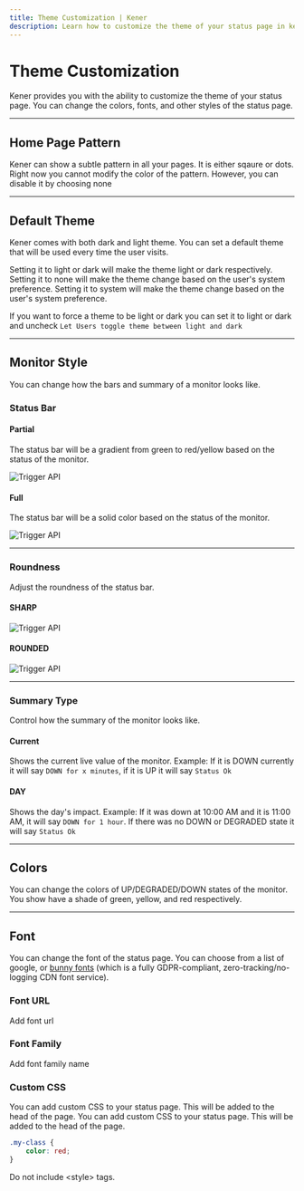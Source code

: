 ```yaml
---
title: Theme Customization | Kener
description: Learn how to customize the theme of your status page in kener.
---
```


# Theme Customization

Kener provides you with the ability to customize the theme of your status page. You can change the colors, fonts, and other styles of the status page.

---

## Home Page Pattern

Kener can show a subtle pattern in all your pages. It is either sqaure or dots. Right now you cannot modify the color of the pattern. However, you can disable it by choosing none

---

## Default Theme

Kener comes with both dark and light theme. You can set a default theme that will be used every time the user visits.

Setting it to light or dark will make the theme light or dark respectively. Setting it to none will make the theme change based on the user's system preference. Setting it to system will make the theme change based on the user's system preference.

If you want to force a theme to be light or dark you can set it to light or dark and uncheck `Let Users toggle theme between light and dark`

---

## Monitor Style

You can change how the bars and summary of a monitor looks like.

### Status Bar

#### Partial

The status bar will be a gradient from green to red/yellow based on the status of the monitor.

![Trigger API](/x1.png)

#### Full

The status bar will be a solid color based on the status of the monitor.

![Trigger API](/x2.png)

---

### Roundness

Adjust the roundness of the status bar.

#### SHARP

![Trigger API](/x4.png)

#### ROUNDED

![Trigger API](/x3.png)

---

### Summary Type

Control how the summary of the monitor looks like.

#### Current

Shows the current live value of the monitor. Example: If it is DOWN currently it will say `DOWN for x minutes`, if it is UP it will say `Status Ok`

#### DAY

Shows the day's impact. Example: If it was down at 10:00 AM and it is 11:00 AM, it will say `DOWN for 1 hour`. If there was no DOWN or DEGRADED state it will say `Status Ok`

---

## Colors

You can change the colors of UP/DEGRADED/DOWN states of the monitor. You show have a shade of green, yellow, and red respectively.

---

## Font

You can change the font of the status page. You can choose from a list of google, or [bunny fonts](https://fonts.bunny.net/) (which is a fully GDPR-compliant, zero-tracking/no-logging CDN font service).

### Font URL

Add font url

### Font Family

Add font family name

### Custom CSS

You can add custom CSS to your status page. This will be added to the head of the page. You can add custom CSS to your status page. This will be added to the head of the page.

```css
.my-class {
	color: red;
}
```

<div class="note danger">
	Do not include &#x3C;style&#x3E; tags.
</div>
